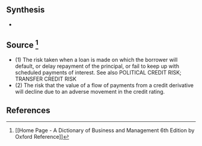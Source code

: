 ## Synthesis
- 
## Source [^1]
- (1) The risk taken when a loan is made on which the borrower will default, or delay repayment of the principal, or fail to keep up with scheduled payments of interest. See also POLITICAL CREDIT RISK; TRANSFER CREDIT RISK 
- (2) The risk that the value of a flow of payments from a credit derivative will decline due to an adverse movement in the credit rating.
## References

[^1]: [[Home Page - A Dictionary of Business and Management 6th Edition by Oxford Reference]]